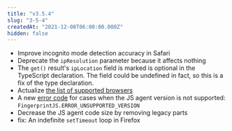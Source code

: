 ```yaml
---
title: "v3.5.4"
slug: "3-5-4"
createdAt: "2021-12-08T06:00:00.000Z"
hidden: false
---
```

- Improve incognito mode detection accuracy in Safari
- Deprecate the `ipResolution` parameter because it affects nothing
- The `get()` result's `ipLocation` field is marked is optional in the TypeScript declaration. The field could be undefined in fact, so this is a fix of the type declaration.
- Actualize [the list of supported browsers](doc:browser-support)
- A new [error code](doc:js-agent#error-handling) for cases when the JS agent version is not supported: `FingerprintJS.ERROR_UNSUPPORTED_VERSION`
- Decrease the JS agent code size by removing legacy parts
- fix: An indefinite `setTimeout` loop in Firefox